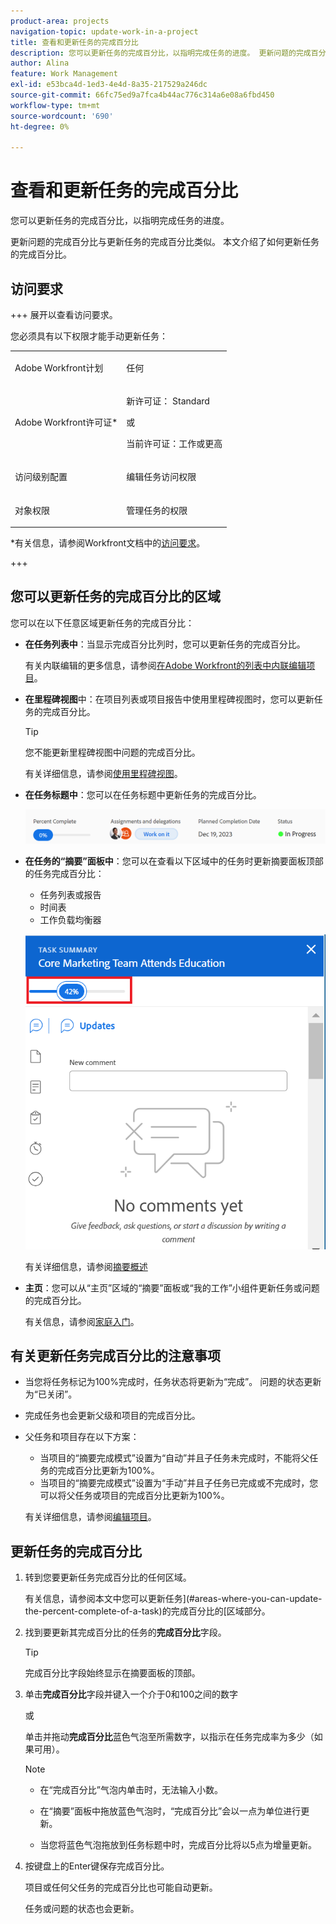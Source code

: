 ```yaml
---
product-area: projects
navigation-topic: update-work-in-a-project
title: 查看和更新任务的完成百分比
description: 您可以更新任务的完成百分比，以指明完成任务的进度。 更新问题的完成百分比与更新任务的完成百分比类似。 本文介绍了如何更新任务的完成百分比。
author: Alina
feature: Work Management
exl-id: e53bca4d-1ed3-4e4d-8a35-217529a246dc
source-git-commit: 66fc75ed9a7fca4b44ac776c314a6e08a6fbd450
workflow-type: tm+mt
source-wordcount: '690'
ht-degree: 0%

---
```


# 查看和更新任务的完成百分比

<!--Audited: 05/2025-->

您可以更新任务的完成百分比，以指明完成任务的进度。

更新问题的完成百分比与更新任务的完成百分比类似。 本文介绍了如何更新任务的完成百分比。

## 访问要求

+++ 展开以查看访问要求。

您必须具有以下权限才能手动更新任务：

<table style="table-layout:auto"> 
 <col> 
 <col> 
 <tbody> 
  <tr> 
   <td role="rowheader">Adobe Workfront计划</td> 
   <td> <p>任何</p> </td> 
  </tr> 
  <tr> 
   <td role="rowheader">Adobe Workfront许可证*</td> 
   <td> <p>新许可证： Standard</p> 
   或
   <p>当前许可证：工作或更高</p>
   </td> 
  </tr> 
  <tr> 
   <td role="rowheader">访问级别配置</td> 
   <td> <p>编辑任务访问权限</p> </td> 
  </tr> 
  <tr> 
   <td role="rowheader">对象权限</td> 
   <td> <p>管理任务的权限</p>  </td> 
  </tr> 
 </tbody> 
</table>

*有关信息，请参阅Workfront文档中的[访问要求](/help/quicksilver/administration-and-setup/add-users/access-levels-and-object-permissions/access-level-requirements-in-documentation.md)。

+++

## 您可以更新任务的完成百分比的区域

您可以在以下任意区域更新任务的完成百分比：

* **在任务列表中**：当显示完成百分比列时，您可以更新任务的完成百分比。

  有关内联编辑的更多信息，请参阅[在Adobe Workfront的列表中内联编辑项目](../../../workfront-basics/navigate-workfront/use-lists/inline-edit-objects.md)。

* **在里程碑视图**&#x200B;中：在项目列表或项目报告中使用里程碑视图时，您可以更新任务的完成百分比。

  >[!TIP]
  >
  >  您不能更新里程碑视图中问题的完成百分比。


  有关详细信息，请参阅[使用里程碑视图](../../../reports-and-dashboards/reports/reporting-elements/use-milestone-view.md)。

* **在任务标题中**：您可以在任务标题中更新任务的完成百分比。

  ![](assets/nwe-updatetaskpercentinheader-350x54.png)

* **在任务的“摘要”面板中**：您可以在查看以下区域中的任务时更新摘要面板顶部的任务完成百分比：

   * 任务列表或报告
   * 时间表
   * 工作负载均衡器

  ![](assets/update-percent-complete-in-task-summary-highlighted.png)

  有关详细信息，请参阅[摘要概述](/help/quicksilver/workfront-basics/the-new-workfront-experience/summary-overview.md)

* **主页**：您可以从“主页”区域的“摘要”面板或“我的工作”小组件更新任务或问题的完成百分比。

  有关信息，请参阅[家庭入门](/help/quicksilver/workfront-basics/using-home/using-the-home-area/get-started-with-home.md)。

## 有关更新任务完成百分比的注意事项

* 当您将任务标记为100%完成时，任务状态将更新为“完成”。 问题的状态更新为“已关闭”。
* 完成任务也会更新父级和项目的完成百分比。
* 父任务和项目存在以下方案：
   * 当项目的“摘要完成模式”设置为“自动”并且子任务未完成时，不能将父任务的完成百分比更新为100%。
   * 当项目的“摘要完成模式”设置为“手动”并且子任务已完成或不完成时，您可以将父任务或项目的完成百分比更新为100%。

  有关详细信息，请参阅[编辑项目](../manage-projects/edit-projects.md)。

## 更新任务的完成百分比

1. 转到您要更新任务完成百分比的任何区域。

   有关信息，请参阅本文中您可以更新任务](#areas-where-you-can-update-the-percent-complete-of-a-task)的完成百分比的[区域部分。

1. 找到要更新其完成百分比的任务的&#x200B;**完成百分比**&#x200B;字段。

   >[!TIP]
   >
   >完成百分比字段始终显示在摘要面板的顶部。

1. 单击&#x200B;**完成百分比**&#x200B;字段并键入一个介于0和100之间的数字

   或

   单击并拖动&#x200B;**完成百分比**&#x200B;蓝色气泡至所需数字，以指示在任务完成率为多少（如果可用）。

   >[!NOTE]
   >
   >    * 在“完成百分比”气泡内单击时，无法输入小数。
   >    * 在“摘要”面板中拖放蓝色气泡时，“完成百分比”会以一点为单位进行更新。
   >
   >    * 当您将蓝色气泡拖放到任务标题中时，完成百分比将以5点为增量更新。

1. 按键盘上的Enter键保存完成百分比。

   项目或任何父任务的完成百分比也可能自动更新。

   任务或问题的状态也会更新。

